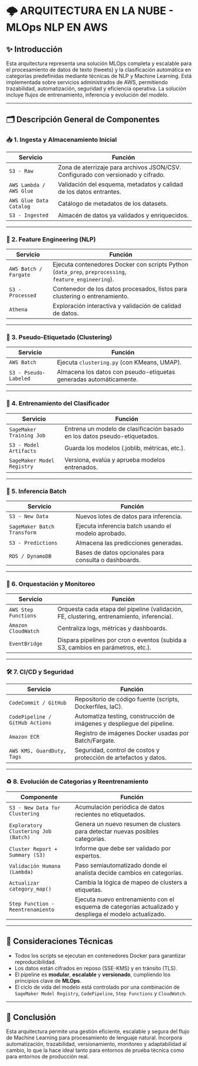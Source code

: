 # 🌩️ ARQUITECTURA EN LA NUBE - MLOps NLP EN AWS

## ✨ Introducción

Esta arquitectura representa una solución MLOps completa y escalable para el procesamiento de datos de texto (tweets) y la clasificación automática en categorías predefinidas mediante técnicas de NLP y Machine Learning. Está implementada sobre servicios administrados de AWS, permitiendo trazabilidad, automatización, seguridad y eficiencia operativa. La solución incluye flujos de entrenamiento, inferencia y evolución del modelo.

---

## 🗂️ Descripción General de Componentes

### 📥 1. Ingesta y Almacenamiento Inicial

| Servicio       | Función |
|----------------|--------|
| `S3 - Raw`     | Zona de aterrizaje para archivos JSON/CSV. Configurado con versionado y cifrado. |
| `AWS Lambda / AWS Glue` | Validación del esquema, metadatos y calidad de los datos entrantes. |
| `AWS Glue Data Catalog` | Catálogo de metadatos de los datasets. |
| `S3 - Ingested` | Almacén de datos ya validados y enriquecidos. |

---

### 🧠 2. Feature Engineering (NLP)

| Servicio       | Función |
|----------------|--------|
| `AWS Batch / Fargate` | Ejecuta contenedores Docker con scripts Python (`data_prep`, `preprocessing`, `feature_engineering`). |
| `S3 - Processed` | Contenedor de los datos procesados, listos para clustering o entrenamiento. |
| `Athena`       | Exploración interactiva y validación de calidad de datos. |

---

### 🧪 3. Pseudo-Etiquetado (Clustering)

| Servicio       | Función |
|----------------|--------|
| `AWS Batch`    | Ejecuta `clustering.py` (con KMeans, UMAP). |
| `S3 - Pseudo-Labeled` | Almacena los datos con pseudo-etiquetas generadas automáticamente. |

---

### 🎯 4. Entrenamiento del Clasificador

| Servicio       | Función |
|----------------|--------|
| `SageMaker Training Job` | Entrena un modelo de clasificación basado en los datos pseudo-etiquetados. |
| `S3 - Model Artifacts`   | Guarda los modelos (.joblib, métricas, etc.). |
| `SageMaker Model Registry` | Versiona, evalúa y aprueba modelos entrenados. |

---

### 🤖 5. Inferencia Batch

| Servicio       | Función |
|----------------|--------|
| `S3 - New Data` | Nuevos lotes de datos para inferencia. |
| `SageMaker Batch Transform` | Ejecuta inferencia batch usando el modelo aprobado. |
| `S3 - Predictions` | Almacena las predicciones generadas. |
| `RDS / DynamoDB` | Bases de datos opcionales para consulta o dashboards. |

---

### 🔁 6. Orquestación y Monitoreo

| Servicio       | Función |
|----------------|--------|
| `AWS Step Functions` | Orquesta cada etapa del pipeline (validación, FE, clustering, entrenamiento, inferencia). |
| `Amazon CloudWatch` | Centraliza logs, métricas y dashboards. |
| `EventBridge` | Dispara pipelines por cron o eventos (subida a S3, cambios en parámetros, etc.). |

---

### 🛠️ 7. CI/CD y Seguridad

| Servicio       | Función |
|----------------|--------|
| `CodeCommit / GitHub` | Repositorio de código fuente (scripts, Dockerfiles, IaC). |
| `CodePipeline / GitHub Actions` | Automatiza testing, construcción de imágenes y despliegue del pipeline. |
| `Amazon ECR`   | Registro de imágenes Docker usadas por Batch/Fargate. |
| `AWS KMS, GuardDuty, Tags` | Seguridad, control de costos y protección de artefactos y datos. |

---

### ♻️ 8. Evolución de Categorías y Reentrenamiento

| Componente | Función |
|------------|--------|
| `S3 - New Data for Clustering` | Acumulación periódica de datos recientes no etiquetados. |
| `Exploratory Clustering Job (Batch)` | Genera un nuevo resumen de clusters para detectar nuevas posibles categorías. |
| `Cluster Report + Summary (S3)` | Informe que debe ser validado por expertos. |
| `Validación Humana (Lambda)` | Paso semiautomatizado donde el analista decide cambios en categorías. |
| `Actualizar category_map()` | Cambia la lógica de mapeo de clusters a etiquetas. |
| `Step Function - Reentrenamiento` | Ejecuta nuevo entrenamiento con el esquema de categorías actualizado y despliega el modelo actualizado. |

---

## 📌 Consideraciones Técnicas

- Todos los scripts se ejecutan en contenedores Docker para garantizar reproducibilidad.
- Los datos están cifrados en reposo (SSE-KMS) y en tránsito (TLS).
- El pipeline es **modular**, **escalable** y **versionado**, cumpliendo los principios clave de **MLOps**.
- El ciclo de vida del modelo está controlado por una combinación de `SageMaker Model Registry`, `CodePipeline`, `Step Functions` y `CloudWatch`.

---

## 🚀 Conclusión

Esta arquitectura permite una gestión eficiente, escalable y segura del flujo de Machine Learning para procesamiento de lenguaje natural. Incorpora automatización, trazabilidad, versionamiento, monitoreo y adaptabilidad al cambio, lo que la hace ideal tanto para entornos de prueba técnica como para entornos de producción real.
